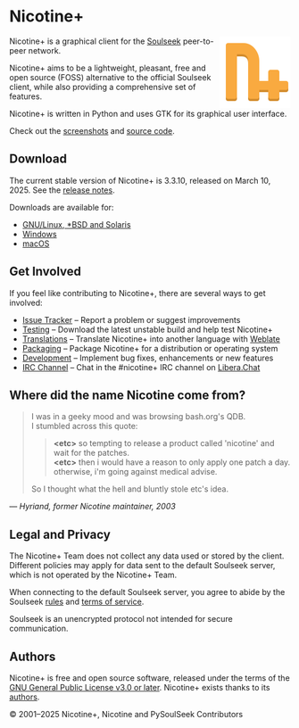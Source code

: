 <!--
  SPDX-FileCopyrightText: 2013-2025 Nicotine+ Contributors
  SPDX-License-Identifier: GPL-3.0-or-later
-->

# Nicotine+

<img src="data/icons/icon.svg" alt="Nicotine+ Logo" align="right"
 width="128" height="128">

Nicotine+ is a graphical client for the [Soulseek](https://www.slsknet.org/news/)
peer-to-peer network.

Nicotine+ aims to be a lightweight, pleasant, free and open source (FOSS)
alternative to the official Soulseek client, while also providing a
comprehensive set of features.

Nicotine+ is written in Python and uses GTK for its graphical user interface.

Check out the [screenshots](data/screenshots/SCREENSHOTS.md)
and [source code](https://github.com/nicotine-plus/nicotine-plus).


## Download

The current stable version of Nicotine+ is 3.3.10, released on March 10, 2025.
See the [release notes](NEWS.md).

Downloads are available for:

 - [GNU/Linux, *BSD and Solaris](doc/DOWNLOADS.md#gnulinux-bsd-solaris)
 - [Windows](doc/DOWNLOADS.md#windows)
 - [macOS](doc/DOWNLOADS.md#macos)


## Get Involved

If you feel like contributing to Nicotine+, there are several ways to get
involved:

 - [Issue Tracker](https://github.com/nicotine-plus/nicotine-plus/issues)
     – Report a problem or suggest improvements
 - [Testing](doc/TESTING.md)
     – Download the latest unstable build and help test Nicotine+
 - [Translations](doc/TRANSLATIONS.md)
     – Translate Nicotine+ into another language with [Weblate](https://hosted.weblate.org/engage/nicotine-plus)
 - [Packaging](doc/PACKAGING.md)
     – Package Nicotine+ for a distribution or operating system
 - [Development](doc/DEVELOPING.md)
     – Implement bug fixes, enhancements or new features
 - [IRC Channel](https://web.libera.chat/?channel=#nicotine+)
     – Chat in the #nicotine+ IRC channel on [Libera.Chat](https://libera.chat/)


## Where did the name Nicotine come from?

> I was in a geeky mood and was browsing bash.org's QDB.  
I stumbled across this quote:  
>> **\<etc>** so tempting to release a product called 'nicotine' and wait for
>> the patches.  
>> **\<etc>** then i would have a reason to only apply one patch a day.
>> otherwise, i'm going against medical advise.  
>
> So I thought what the hell and bluntly stole etc's idea.

— <cite>Hyriand, former Nicotine maintainer, 2003</cite>


## Legal and Privacy

The Nicotine+ Team does not collect any data used or stored by the client.
Different policies may apply for data sent to the default Soulseek server,
which is not operated by the Nicotine+ Team.

When connecting to the default Soulseek server, you agree to abide by the
Soulseek [rules](https://www.slsknet.org/news/node/681) and
[terms of service](https://www.slsknet.org/news/node/682).

Soulseek is an unencrypted protocol not intended for secure communication.


## Authors

Nicotine+ is free and open source software, released under the terms of the
[GNU General Public License v3.0 or later](https://www.gnu.org/licenses/gpl-3.0-standalone.html).
Nicotine+ exists thanks to its [authors](AUTHORS.md).

© 2001–2025 Nicotine+, Nicotine and PySoulSeek Contributors
